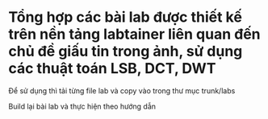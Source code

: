 # Tổng hợp các bài lab được thiết kế trên nền tảng labtainer liên quan đến chủ đề giấu tin trong ảnh, sử dụng các thuật toán LSB, DCT, DWT

Để sử dụng thì tải từng file lab và copy vào trong thư mục trunk/labs

Build lại bài lab và thực hiện theo hướng dẫn

